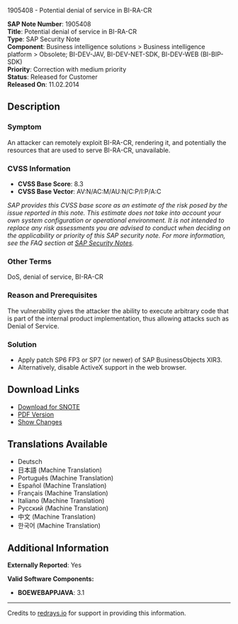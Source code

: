 1905408 - Potential denial of service in BI-RA-CR

**SAP Note Number**: 1905408  
**Title**: Potential denial of service in BI-RA-CR  
**Type**: SAP Security Note  
**Component**: Business intelligence solutions > Business intelligence platform > Obsolete; BI-DEV-JAV, BI-DEV-NET-SDK, BI-DEV-WEB (BI-BIP-SDK)  
**Priority**: Correction with medium priority  
**Status**: Released for Customer  
**Released On**: 11.02.2014  

## Description

### Symptom
An attacker can remotely exploit BI-RA-CR, rendering it, and potentially the resources that are used to serve BI-RA-CR, unavailable.

### CVSS Information
- **CVSS Base Score**: 8.3
- **CVSS Base Vector**: AV:N/AC:M/AU:N/C:P/I:P/A:C

_SAP provides this CVSS base score as an estimate of the risk posed by the issue reported in this note. This estimate does not take into account your own system configuration or operational environment. It is not intended to replace any risk assessments you are advised to conduct when deciding on the applicability or priority of this SAP security note. For more information, see the FAQ section at [SAP Security Notes](https://service.sap.com/securitynotes/)._

### Other Terms
DoS, denial of service, BI-RA-CR

### Reason and Prerequisites
The vulnerability gives the attacker the ability to execute arbitrary code that is part of the internal product implementation, thus allowing attacks such as Denial of Service.

### Solution
- Apply patch SP6 FP3 or SP7 (or newer) of SAP BusinessObjects XIR3.
- Alternatively, disable ActiveX support in the web browser.

## Download Links

- [Download for SNOTE](https://notesdownloads.sap.com/note/0040000017712832017)
- [PDF Version](https://userapps.support.sap.com/sap/support/sfm/notes/print/0001905408?language=en-US&token=208FE7ABE698F05D974408DF6B3D7CFD)
- [Show Changes](https://me.sap.com/notesLatestChanges/0001905408/E/diff)

## Translations Available

- Deutsch
- 日本語 (Machine Translation)
- Português (Machine Translation)
- Español (Machine Translation)
- Français (Machine Translation)
- Italiano (Machine Translation)
- Русский (Machine Translation)
- 中文 (Machine Translation)
- 한국어 (Machine Translation)

## Additional Information

**Externally Reported**: Yes

**Valid Software Components:**
- **BOEWEBAPPJAVA**: 3.1

---

Credits to [redrays.io](https://redrays.io) for support in providing this information.